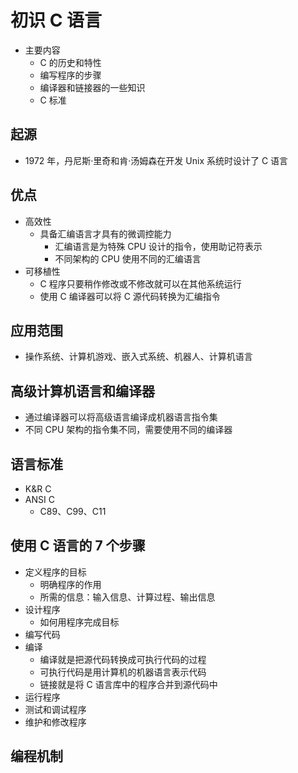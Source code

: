 # 初识 C 语言

- 主要内容
  - C 的历史和特性
  - 编写程序的步骤
  - 编译器和链接器的一些知识
  - C 标准

## 起源

- 1972 年，丹尼斯·里奇和肯·汤姆森在开发 Unix 系统时设计了 C 语言

## 优点

- 高效性
  - 具备汇编语言才具有的微调控能力
    - 汇编语言是为特殊 CPU 设计的指令，使用助记符表示
    - 不同架构的 CPU 使用不同的汇编语言
- 可移植性
  - C 程序只要稍作修改或不修改就可以在其他系统运行
  - 使用 C 编译器可以将 C 源代码转换为汇编指令

## 应用范围

- 操作系统、计算机游戏、嵌入式系统、机器人、计算机语言

## 高级计算机语言和编译器

- 通过编译器可以将高级语言编译成机器语言指令集
- 不同 CPU 架构的指令集不同，需要使用不同的编译器

## 语言标准

- K&R C
- ANSI C
  - C89、C99、C11

## 使用 C 语言的 7 个步骤

- 定义程序的目标
  - 明确程序的作用
  - 所需的信息：输入信息、计算过程、输出信息
- 设计程序
  - 如何用程序完成目标
- 编写代码
- 编译
  - 编译就是把源代码转换成可执行代码的过程
  - 可执行代码是用计算机的机器语言表示代码
  - 链接就是将 C 语言库中的程序合并到源代码中
- 运行程序
- 测试和调试程序
- 维护和修改程序


## 编程机制